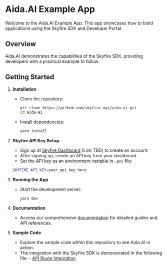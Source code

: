 # Aida.AI Example App

Welcome to the Aida\.AI Example App. This app showcases how to build applications using the Skyfire SDK and Developer Portal.

## Overview

Aida\.AI demonstrates the capabilities of the Skyfire SDK, providing developers with a practical example to follow.

## Getting Started

1. **Installation**

   - Clone the repository:
     ```bash
     git clone https://github.com/skyfire-xyz/aida-ai.git
     cd aida-ai
     ```
   - Install dependencies:
     ```bash
     yarn install
     ```

2. **Skyfire API Key Setup**

   - Sign up at [Skyfire Dashboard](https://sky-dashboard-qa.onrender.com/auth) (Link TBD) to create an account.
   - After signing up, create an API key from your dashboard.
   - Set the API key as an environment variable in `.env` file:

   ```bash
   SKYFIRE_API_KEY=your_api_key_here
   ```

3. **Running the App**

   - Start the development server:
     ```bash
     yarn dev
     ```

4. **Documentation**

   - Access our comprehensive [documentation](https://docs.skyfire.xyz) for detailed guides and API references.

5. **Sample Code**

   - Explore the sample code within this repository to see Aida\.AI in action.
   - The integration with the Skyfire SDK is demonstrated in the following file: - [API Route Integration](https://github.com/skyfire-xyz/aida-ai/tree/main/src/app/api/chat/route.ts)
